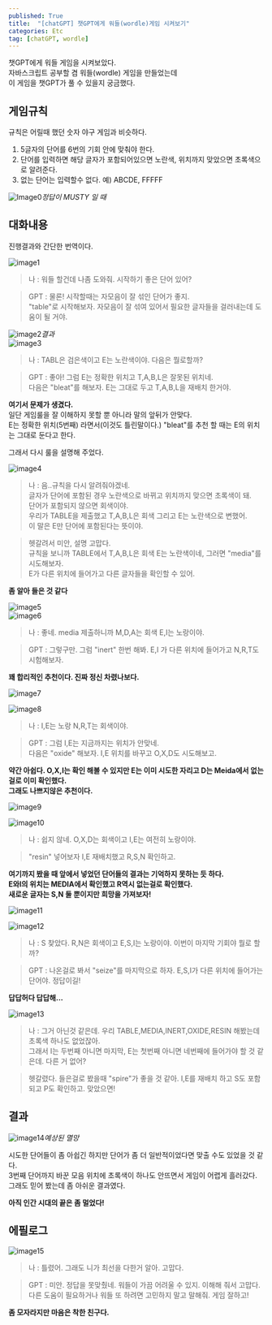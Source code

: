 ```yaml
---
published: True
title:  "[chatGPT] 챗GPT에게 워들(wordle)게임 시켜보기"
categories: Etc
tag: [chatGPT, wordle]
---
```


챗GPT에게 워들 게임을 시켜보았다.  
자바스크립트 공부할 겸 워들(wordle) 게임을 만들었는데  
이 게임을 챗GPT가 풀 수 있을지 궁금했다.  

## 게임규칙
규칙은 어릴때 했던 숫자 야구 게임과 비슷하다.  

1. 5글자의 단어를 6번의 기회 안에 맞춰야 한다.  
2. 단어를 입력하면 해당 글자가 포함되어있으면 노란색, 위치까지 맞았으면 초록색으로 알려준다.  
3. 없는 단어는 입력할수 없다. 예) ABCDE, FFFFF

![Image0](/images/2023-03-30-wordle_with_chatgpt_0.png)*정답이 MUSTY 일 때*

## 대화내용

진행결과와 간단한 번역이다.  

![image1](/images/2023-03-30-wordle_with_chatgpt_1.png)  

> 나 : 워들 할건데 나좀 도와줘. 시작하기 좋은 단어 있어?  

> GPT : 물론! 시작할때는 자모음이 잘 섞인 단어가 좋지.  
"table"로 시작해보자. 자모음이 잘 섞여 있어서 필요한 글자들을 걸러내는데 도움이 될 거야.  
  
![image2](/images/2023-03-30-wordle_with_chatgpt_2.png)*결과*  
![image3](/images/2023-03-30-wordle_with_chatgpt_3.png)  
> 나 : TABL은 검은색이고 E는 노란색이야. 다음은 뭘로할까?  

> GPT : 좋아! 그럼 E는 정확한 위치고 T,A,B,L은 잘못된 위치네.  
다음은 "bleat"를 해보자. E는 그대로 두고 T,A,B,L을 재배치 한거야.

**여기서 문제가 생겼다.**  
일단 게임룰을 잘 이해하지 못할 뿐 아니라 말의 앞뒤가 안맞다.  
E는 정확한 위치(5번째) 라면서(이것도 틀린말이다.) "bleat"를 추천 할 때는 E의 위치는 그대로 둔다고 한다.  

그래서 다시 룰을 설명해 주었다.  

![image4](/images/2023-03-30-wordle_with_chatgpt_4.png)  
> 나 : 음..규칙을 다시 알려줘야겠네.  
글자가 단어에 포함된 경우 노란색으로 바뀌고 위치까지 맞으면 초록색이 돼.  
단어가 포함되지 않으면 회색이야.  
우리가 TABLE을 제출했고 T,A,B,L은 회색 그리고 E는 노란색으로 변했어.  
이 말은 E만 단어에 포함된다는 뜻이야.  

> 헷갈려서 미안, 설명 고맙다.  
규칙을 보니까 TABLE에서 T,A,B,L은 회색 E는 노란색이네, 그러면 "media"를 시도해보자.  
E가 다른 위치에 들어가고 다른 글자들을 확인할 수 있어.  

**좀 알아 들은 것 같다**

![image5](/images/2023-03-30-wordle_with_chatgpt_5.png)  
![image6](/images/2023-03-30-wordle_with_chatgpt_6.png)  

> 나 : 좋네. media 제출하니까 M,D,A는 회색 E,I는 노랑이야.  

> GPT : 그렇구만. 그럼 "inert" 한번 해봐. E,I 가 다른 위치에 들어가고 N,R,T도 시험해보자.  

**꽤 합리적인 추천이다. 진짜 정신 차렸나보다.**  

![image7](/images/2023-03-30-wordle_with_chatgpt_7.png)  

![image8](/images/2023-03-30-wordle_with_chatgpt_8.png)  

> 나 : I,E는 노랑 N,R,T는 회색이야.

> GPT : 그럼 I,E는 지금까지는 위치가 안맞네.  
다음은 "oxide" 해보자. I,E 위치를 바꾸고 O,X,D도 시도해보고.  

**약간 아쉽다. O,X,I는 확인 해볼 수 있지만 E는 이미 시도한 자리고 D는 Meida에서 없는걸로 이미 확인했다.**  
**그래도 나쁘지않은 추천이다.**  

![image9](/images/2023-03-30-wordle_with_chatgpt_9.png)  
  
![image10](/images/2023-03-30-wordle_with_chatgpt_10.png)  

> 나 : 쉽지 않네. O,X,D는 회색이고 I,E는 여전히 노랑이야.  

> "resin" 넣어보자 I,E 재배치했고 R,S,N 확인하고.

**여기까지 봤을 때 앞에서 넣었던 단어들의 결과는 기억하지 못하는 듯 하다.**  
**E와I의 위치는 MEDIA에서 확인했고 R역시 없는걸로 확인했다.**  
**새로운 글자는 S,N 둘 뿐이지만 희망을 가져보자!**  

![image11](/images/2023-03-30-wordle_with_chatgpt_11.png)  
  
![image12](/images/2023-03-30-wordle_with_chatgpt_12.png)  

> 나 : S 찾았다. R,N은 회색이고 E,S,I는 노랑이야. 이번이 마지막 기회야 뭘로 할까?  

> GPT : 나온걸로 봐서 "seize"를 마지막으로 하자. E,S,I가 다른 위치에 들어가는 단어야. 정답이길!  


**답답허다 답답해...**


![image13](/images/2023-03-30-wordle_with_chatgpt_13.png)  

> 나 : 그거 아닌것 같은데. 우리 TABLE,MEDIA,INERT,OXIDE,RESIN 해봤는데 초록색 하나도 없었잖아.  
그래서 I는 두번째 아니면 마지막, E는 첫번째 아니면 네번째에 들어가야 할 것 같은데. 다른 거 없어?  

> 헷갈렸다. 들은걸로 봤을때 "spire"가 좋을 것 같아. I,E를 재배치 하고 S도 포함되고 P도 확인하고. 맞았으면!

## 결과

![image14](/images/2023-03-30-wordle_with_chatgpt_14.png)*예상된 멸망*

시도한 단어들이 좀 아쉽긴 하지만 단어가 좀 더 일반적이었다면 맞출 수도 있었을 것 같다.  
3번째 단어까지 바꾼 모음 위치에 초록색이 하나도 안뜨면서 게임이 어렵게 흘러갔다.  
그래도 믿어 봤는데 좀 아쉬운 결과였다.  
  

**아직 인간 시대의 끝은 좀 멀었다!**
  
## 에필로그 

![image15](/images/2023-03-30-wordle_with_chatgpt_15.png)  

> 나 : 틀렸어. 그래도 니가 최선을 다한거 알아. 고맙다.

> GPT : 미안. 정답을 못맞췄네. 워들이 가끔 어려울 수 있지. 이해해 줘서 고맙다.  
다른 도움이 필요하거나 워들 또 하려면 고민하지 말고 말해줘. 게임 잘하고!  

**좀 모자라지만 마음은 착한 친구다.**